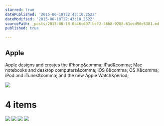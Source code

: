 ```yaml
---
starred: true
datePublished: '2015-06-18T22:43:10.252Z'
dateModified: '2015-06-18T22:43:10.252Z'
sourcePath: _posts/2015-06-18-0a46c697-bcf2-46b8-9288-61ecd90e5381.md
published: true

---
```

<article style=""><h1>Apple</h1><p>Apple designs and creates the iPhone&amp;comma; iPad&amp;comma; Mac notebooks and desktop computers&amp;comma; iOS 8&amp;comma; OS X&amp;comma; iPod and iTunes&amp;comma; and the new Apple Watch&amp;period;</p><img src="http://images.apple.com/home/images/og.jpg?201505192224" /></article>

# 4 items
![](https://the-grid-user-content.s3-us-west-2.amazonaws.com/4881b354-3c64-407d-9abe-4e932a2dbf8b.jpg)
![](https://the-grid-user-content.s3-us-west-2.amazonaws.com/31a0d29c-195d-4f29-9fb4-7cf47c9aa99e.jpg)
![](https://the-grid-user-content.s3-us-west-2.amazonaws.com/da48cecf-0bcd-4690-873b-807eb6eba916.jpg)
![](https://the-grid-user-content.s3-us-west-2.amazonaws.com/83100e11-3778-42fd-a22f-4e0c3ad3258a.jpg)